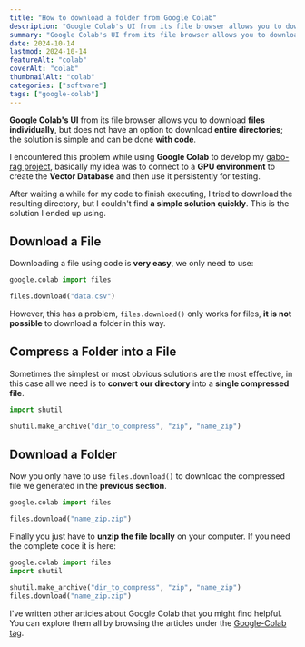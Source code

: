 ```yaml
---
title: "How to download a folder from Google Colab"
description: "Google Colab's UI from its file browser allows you to download files individually, but does not have an option to download entire directories; the solution is simple and can be done with code."
summary: "Google Colab's UI from its file browser allows you to download files individually, but does not have an option to download entire directories; the solution is simple and can be done with code."
date: 2024-10-14
lastmod: 2024-10-14
featureAlt: "colab"
coverAlt: "colab"
thumbnailAlt: "colab"
categories: ["software"]
tags: ["google-colab"]
---
```

**Google Colab's UI** from its file browser allows you to download **files individually**, but does not have an option to download **entire directories**; the solution is simple and can be done **with code**.

I encountered this problem while using **Google Colab** to develop my [gabo-rag project](https://github.com/dafmontenegro/gabo-rag), basically my idea was to connect to a **GPU environment** to create the **Vector Database** and then use it persistently for testing.

After waiting a while for my code to finish executing, I tried to download the resulting directory, but I couldn't find **a simple solution quickly**. This is the solution I ended up using.

## Download a File

Downloading a file using code is **very easy**, we only need to use:

```python
google.colab import files

files.download("data.csv")
```

However, this has a problem, `files.download()` only works for files, **it is not possible** to download a folder in this way.

## Compress a Folder into a File

Sometimes the simplest or most obvious solutions are the most effective, in this case all we need is to **convert our directory** into a **single compressed file**.

```python
import shutil

shutil.make_archive("dir_to_compress", "zip", "name_zip")
```

## Download a Folder

Now you only have to use `files.download()` to download the compressed file we generated in the **previous section**.

```python
google.colab import files

files.download("name_zip.zip")
```

Finally you just have to **unzip the file locally** on your computer. If you need the complete code it is here:

```python
google.colab import files
import shutil

shutil.make_archive("dir_to_compress", "zip", "name_zip")
files.download("name_zip.zip")
```

I've written other articles about Google Colab that you might find helpful. You can explore them all by browsing the articles under the [Google-Colab tag](/tags/google-colab/).